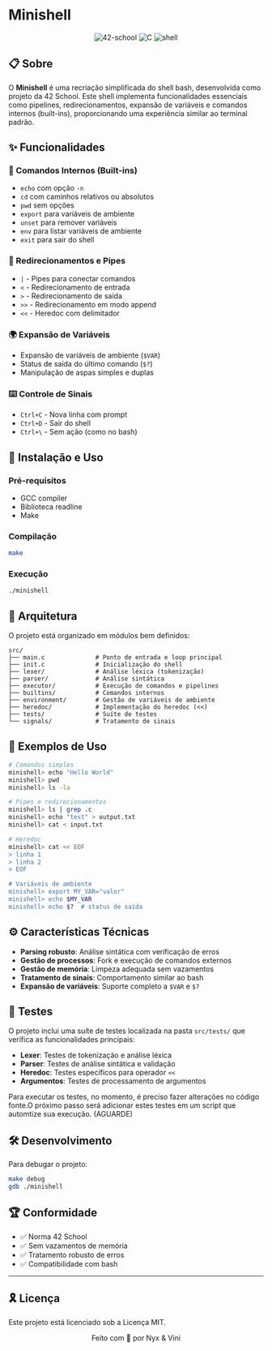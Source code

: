 # Minishell

<p align="center">
	<img src="https://img.shields.io/badge/Norma-42-blue?style=flat&logo=42&logoColor=white" alt="42-school">
	<img src="https://img.shields.io/badge/linguagem-C-00599C?style=flat&logo=c&logoColor=white" alt="C">
	<img src="https://img.shields.io/badge/shell-bash-4EAA25?style=flat&logo=gnu-bash&logoColor=white" alt="shell">
</p>

## 📋 Sobre

O **Minishell** é uma recriação simplificada do shell bash, desenvolvida como projeto da 42 School. Este shell implementa funcionalidades essenciais como pipelines, redirecionamentos, expansão de variáveis e comandos internos (built-ins), proporcionando uma experiência similar ao terminal padrão.

## ✨ Funcionalidades

### 🔧 Comandos Internos (Built-ins)
- `echo` com opção `-n`
- `cd` com caminhos relativos ou absolutos
- `pwd` sem opções
- `export` para variáveis de ambiente
- `unset` para remover variáveis
- `env` para listar variáveis de ambiente
- `exit` para sair do shell

### 🔀 Redirecionamentos e Pipes
- `|` - Pipes para conectar comandos
- `<` - Redirecionamento de entrada
- `>` - Redirecionamento de saída
- `>>` - Redirecionamento em modo append
- `<<` - Heredoc com delimitador

### 🌍 Expansão de Variáveis
- Expansão de variáveis de ambiente (`$VAR`)
- Status de saída do último comando (`$?`)
- Manipulação de aspas simples e duplas

### ⌨️ Controle de Sinais
- `Ctrl+C` - Nova linha com prompt
- `Ctrl+D` - Sair do shell
- `Ctrl+\` - Sem ação (como no bash)

## 🚀 Instalação e Uso

### Pré-requisitos
- GCC compiler
- Biblioteca readline
- Make

### Compilação
```bash
make
```

### Execução
```bash
./minishell
```

## 📂 Arquitetura

O projeto está organizado em módulos bem definidos:

```
src/
├── main.c              # Ponto de entrada e loop principal
├── init.c              # Inicialização do shell
├── lexer/              # Análise léxica (tokenização)
├── parser/             # Análise sintática
├── executor/           # Execução de comandos e pipelines
├── builtins/           # Comandos internos
├── environment/        # Gestão de variáveis de ambiente
├── heredoc/            # Implementação do heredoc (<<)
├── tests/              # Suíte de testes
└── signals/            # Tratamento de sinais
```

## 🎯 Exemplos de Uso

```bash
# Comandos simples
minishell> echo "Hello World"
minishell> pwd
minishell> ls -la

# Pipes e redirecionamentos
minishell> ls | grep .c
minishell> echo "test" > output.txt
minishell> cat < input.txt

# Heredoc
minishell> cat << EOF
> linha 1
> linha 2
> EOF

# Variáveis de ambiente
minishell> export MY_VAR="valor"
minishell> echo $MY_VAR
minishell> echo $?  # status de saída
```

## ⚙️ Características Técnicas

- **Parsing robusto**: Análise sintática com verificação de erros
- **Gestão de processos**: Fork e execução de comandos externos
- **Gestão de memória**: Limpeza adequada sem vazamentos
- **Tratamento de sinais**: Comportamento similar ao bash
- **Expansão de variáveis**: Suporte completo a `$VAR` e `$?`

## 🧪 Testes

O projeto inclui uma suíte de testes localizada na pasta `src/tests/` que verifica as funcionalidades principais:

- **Lexer**: Testes de tokenização e análise léxica
- **Parser**: Testes de análise sintática e validação
- **Heredoc**: Testes específicos para operador `<<`
- **Argumentos**: Testes de processamento de argumentos

Para executar os testes, no momento, é preciso fazer alterações no código fonte.O próximo passo será adicionar
estes testes em um script que automtize sua execução. (AGUARDE)

## 🛠️ Desenvolvimento

Para debugar o projeto:
```bash
make debug
gdb ./minishell
```

## 🏆 Conformidade

- ✅ Norma 42 School
- ✅ Sem vazamentos de memória
- ✅ Tratamento robusto de erros
- ✅ Compatibilidade com bash

---
## 🎗 Licença

Este projeto está licenciado sob a Licença MIT.

<p align="center">Feito com 💜 por Nyx & Vini</p>
